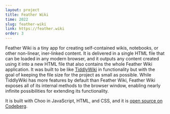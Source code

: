 ```yaml
---
layout: project
title: Feather Wiki
time: 2022
slug: feather-wiki
link: https://feather.wiki
order: 3
---
```


Feather Wiki is a tiny app for creating self-contained wikis, notebooks, or other non-linear, iner-linked
content. It is delivered in a single HTML file that can be loaded in any modern browser, and it outputs
any content created using it into a new HTML file that also contains the whole Feather Wiki application.
It was built to be like [TiddlyWiki](https://tiddlywiki.com) in functionality but with the goal of keeping
the file size for the project as small as possible. While TiddlyWiki has more features by default than
Feather Wiki, Feather Wiki exposes all of its internal methods to the browser window, enabling nearly
infinite possibilities for extending its functionality.

It is built with Choo in JavaScript, HTML, and CSS, and it is
[open source on Codeberg](https://codeberg.org/Alamantus/FeatherWiki).